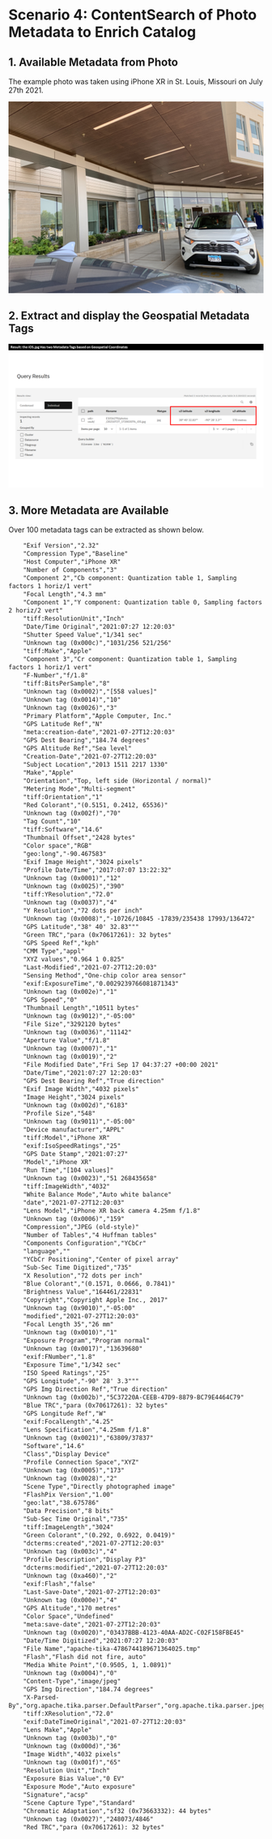 # Scenario 4: ContentSearch of Photo Metadata to Enrich Catalog



## 1. Available Metadata from Photo

The example photo was taken using iPhone XR in St. Louis, Missouri on July 27th 2021. 


<img src=../dataphoto/20210727_172003076_iOS.jpg>


## 2. Extract and display the Geospatial Metadata Tags

<img src=recording/T101389-Scenario4-results-with-geospatial-tags.png>



## 3. More Metadata are Available

Over 100 metadata tags can be extracted as shown below. 


        "Exif Version","2.32"
        "Compression Type","Baseline"
        "Host Computer","iPhone XR"
        "Number of Components","3"
        "Component 2","Cb component: Quantization table 1, Sampling factors 1 horiz/1 vert"
        "Focal Length","4.3 mm"
        "Component 1","Y component: Quantization table 0, Sampling factors 2 horiz/2 vert"
        "tiff:ResolutionUnit","Inch"
        "Date/Time Original","2021:07:27 12:20:03"
        "Shutter Speed Value","1/341 sec"
        "Unknown tag (0x000c)","1031/256 521/256"
        "tiff:Make","Apple"
        "Component 3","Cr component: Quantization table 1, Sampling factors 1 horiz/1 vert"
        "F-Number","f/1.8"
        "tiff:BitsPerSample","8"
        "Unknown tag (0x0002)","[558 values]"
        "Unknown tag (0x0014)","10"
        "Unknown tag (0x0026)","3"
        "Primary Platform","Apple Computer, Inc."
        "GPS Latitude Ref","N"
        "meta:creation-date","2021-07-27T12:20:03"
        "GPS Dest Bearing","184.74 degrees"
        "GPS Altitude Ref","Sea level"
        "Creation-Date","2021-07-27T12:20:03"
        "Subject Location","2013 1511 2217 1330"
        "Make","Apple"
        "Orientation","Top, left side (Horizontal / normal)"
        "Metering Mode","Multi-segment"
        "tiff:Orientation","1"
        "Red Colorant","(0.5151, 0.2412, 65536)"
        "Unknown tag (0x002f)","70"
        "Tag Count","10"
        "tiff:Software","14.6"
        "Thumbnail Offset","2428 bytes"
        "Color space","RGB"
        "geo:long","-90.467583"
        "Exif Image Height","3024 pixels"
        "Profile Date/Time","2017:07:07 13:22:32"
        "Unknown tag (0x0001)","12"
        "Unknown tag (0x0025)","390"
        "tiff:YResolution","72.0"
        "Unknown tag (0x0037)","4"
        "Y Resolution","72 dots per inch"
        "Unknown tag (0x0008)","-10726/10845 -17839/235438 17993/136472"
        "GPS Latitude","38° 40' 32.83"""
        "Green TRC","para (0x70617261): 32 bytes"
        "GPS Speed Ref","kph"
        "CMM Type","appl"
        "XYZ values","0.964 1 0.825"
        "Last-Modified","2021-07-27T12:20:03"
        "Sensing Method","One-chip color area sensor"
        "exif:ExposureTime","0.0029239766081871343"
        "Unknown tag (0x002e)","1"
        "GPS Speed","0"
        "Thumbnail Length","10511 bytes"
        "Unknown tag (0x9012)","-05:00"
        "File Size","3292120 bytes"
        "Unknown tag (0x0036)","11142"
        "Aperture Value","f/1.8"
        "Unknown tag (0x0007)","1"
        "Unknown tag (0x0019)","2"
        "File Modified Date","Fri Sep 17 04:37:27 +00:00 2021"
        "Date/Time","2021:07:27 12:20:03"
        "GPS Dest Bearing Ref","True direction"
        "Exif Image Width","4032 pixels"
        "Image Height","3024 pixels"
        "Unknown tag (0x002d)","6183"
        "Profile Size","548"
        "Unknown tag (0x9011)","-05:00"
        "Device manufacturer","APPL"
        "tiff:Model","iPhone XR"
        "exif:IsoSpeedRatings","25"
        "GPS Date Stamp","2021:07:27"
        "Model","iPhone XR"
        "Run Time","[104 values]"
        "Unknown tag (0x0023)","51 268435658"
        "tiff:ImageWidth","4032"
        "White Balance Mode","Auto white balance"
        "date","2021-07-27T12:20:03"
        "Lens Model","iPhone XR back camera 4.25mm f/1.8"
        "Unknown tag (0x0006)","159"
        "Compression","JPEG (old-style)"
        "Number of Tables","4 Huffman tables"
        "Components Configuration","YCbCr"
        "language",""
        "YCbCr Positioning","Center of pixel array"
        "Sub-Sec Time Digitized","735"
        "X Resolution","72 dots per inch"
        "Blue Colorant","(0.1571, 0.0666, 0.7841)"
        "Brightness Value","164461/22831"
        "Copyright","Copyright Apple Inc., 2017"
        "Unknown tag (0x9010)","-05:00"
        "modified","2021-07-27T12:20:03"
        "Focal Length 35","26 mm"
        "Unknown tag (0x0010)","1"
        "Exposure Program","Program normal"
        "Unknown tag (0x0017)","13639680"
        "exif:FNumber","1.8"
        "Exposure Time","1/342 sec"
        "ISO Speed Ratings","25"
        "GPS Longitude","-90° 28' 3.3"""
        "GPS Img Direction Ref","True direction"
        "Unknown tag (0x002b)","5C37220A-CEEB-47D9-8879-BC79E4464C79"
        "Blue TRC","para (0x70617261): 32 bytes"
        "GPS Longitude Ref","W"
        "exif:FocalLength","4.25"
        "Lens Specification","4.25mm f/1.8"
        "Unknown tag (0x0021)","63809/37837"
        "Software","14.6"
        "Class","Display Device"
        "Profile Connection Space","XYZ"
        "Unknown tag (0x0005)","173"
        "Unknown tag (0x0028)","2"
        "Scene Type","Directly photographed image"
        "FlashPix Version","1.00"
        "geo:lat","38.675786"
        "Data Precision","8 bits"
        "Sub-Sec Time Original","735"
        "tiff:ImageLength","3024"
        "Green Colorant","(0.292, 0.6922, 0.0419)"
        "dcterms:created","2021-07-27T12:20:03"
        "Unknown tag (0x003c)","4"
        "Profile Description","Display P3"
        "dcterms:modified","2021-07-27T12:20:03"
        "Unknown tag (0xa460)","2"
        "exif:Flash","false"
        "Last-Save-Date","2021-07-27T12:20:03"
        "Unknown tag (0x000e)","4"
        "GPS Altitude","170 metres"
        "Color Space","Undefined"
        "meta:save-date","2021-07-27T12:20:03"
        "Unknown tag (0x0020)","03437BBB-4123-40AA-AD2C-C02F158FBE45"
        "Date/Time Digitized","2021:07:27 12:20:03"
        "File Name","apache-tika-4786744189671364025.tmp"
        "Flash","Flash did not fire, auto"
        "Media White Point","(0.9505, 1, 1.0891)"
        "Unknown tag (0x0004)","0"
        "Content-Type","image/jpeg"
        "GPS Img Direction","184.74 degrees"
        "X-Parsed-By","org.apache.tika.parser.DefaultParser","org.apache.tika.parser.jpeg.JpegParser"
        "tiff:XResolution","72.0"
        "exif:DateTimeOriginal","2021-07-27T12:20:03"
        "Lens Make","Apple"
        "Unknown tag (0x003b)","0"
        "Unknown tag (0x000d)","36"
        "Image Width","4032 pixels"
        "Unknown tag (0x001f)","65"
        "Resolution Unit","Inch"
        "Exposure Bias Value","0 EV"
        "Exposure Mode","Auto exposure"
        "Signature","acsp"
        "Scene Capture Type","Standard"
        "Chromatic Adaptation","sf32 (0x73663332): 44 bytes"
        "Unknown tag (0x0027)","248073/4846"
        "Red TRC","para (0x70617261): 32 bytes"
